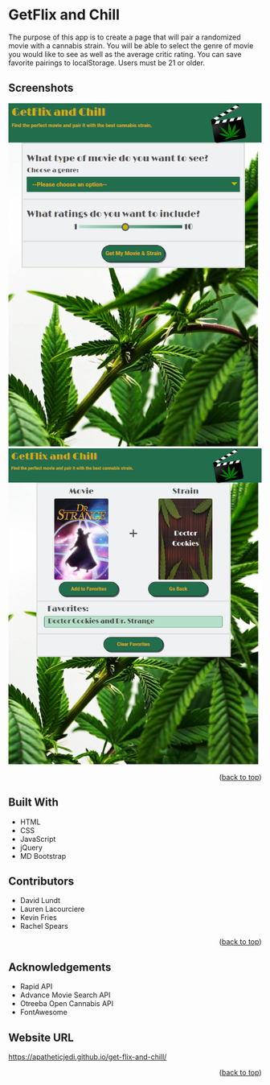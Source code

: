 <div id="top"></div>

# GetFlix and Chill

The purpose of this app is to create a page that will pair a randomized movie with a cannabis strain. You will be able to select the genre of movie you would like to see as well as the average critic rating. You can save favorite pairings to localStorage. Users must be 21 or older. 

## Screenshots

![GetFlix and Chill screenshot 1](./assets/images/screencapture-localhost-52330-index-html-2022-08-30-12_04_18.png)
![GetFlix and Chill screenshot 1](./assets/images/screencapture-localhost-52330-results-html-2022-08-30-11_59_57.png)

<p align="right">(<a href="#top">back to top</a>)</p>

## Built With

* HTML
* CSS
* JavaScript
* jQuery
* MD Bootstrap

## Contributors 

* David Lundt
* Lauren Lacourciere
* Kevin Fries
* Rachel Spears

<p align="right">(<a href="#top">back to top</a>)</p>

## Acknowledgements 

* Rapid API
* Advance Movie Search API
* Otreeba Open Cannabis API
* FontAwesome

## Website URL
https://apatheticjedi.github.io/get-flix-and-chill/

<p align="right">(<a href="#top">back to top</a>)</p>